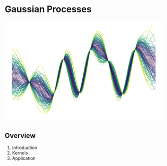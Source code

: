 # Gaussian Processes

![Example](gp_example_1.png)

## Overview
1. Introduction
2. Kernels
3. Application

